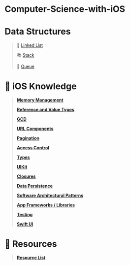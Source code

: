 # Computer-Science-with-iOS

# Data Structures

> :link: [Linked List](https://github.com/RinniSwift/Computer-Science-with-iOS/blob/main/linkedlist.md)
>
> :books: [Stack](https://github.com/RinniSwift/Computer-Science-with-iOS/blob/main/stack.md)
>
> :couple: [Queue](https://github.com/RinniSwift/Computer-Science-with-iOS/blob/main/queue.md)


# :iphone: iOS Knowledge

> **[Memory Management](https://github.com/RinniSwift/Computer-Science-with-iOS/blob/main/memoryManagement.md)**
>
> **[Reference and Value Types](https://github.com/RinniSwift/Computer-Science-with-iOS/blob/main/referenceAndValueTypes.md)**
>
> **[GCD](https://github.com/RinniSwift/Computer-Science-with-iOS/blob/main/gcd.md)**
>
> **[URL Components](https://github.com/RinniSwift/Computer-Science-with-iOS/blob/main/urlComponents.md)**
>
> **[Pagination](https://github.com/RinniSwift/Computer-Science-with-iOS/blob/main/pagination.md)**
>
> **[Access Control](https://github.com/RinniSwift/Computer-Science-with-iOS/blob/main/accessControl.md)**
>
> **[Types](https://github.com/RinniSwift/Computer-Science-with-iOS/blob/main/types.md)**
>
> **[UIKit](https://github.com/RinniSwift/Computer-Science-with-iOS/blob/main/ui.md)**
>
> **[Closures](https://github.com/RinniSwift/Computer-Science-with-iOS/blob/main/closures.md)**
>
> **[Data Persistence](https://github.com/RinniSwift/Computer-Science-with-iOS/blob/main/dataPersistence.md)**
>
> **[Software Architectural Patterns](https://github.com/RinniSwift/Computer-Science-with-iOS/blob/main/softwareArchitectPatterns.md)**
>
> **[App Frameworks / Libraries](https://github.com/RinniSwift/Computer-Science-with-iOS/blob/main/frameworks.md)**
>
> **[Testing](https://github.com/RinniSwift/Computer-Science-with-iOS/blob/main/testing.md)**
> 
> **[Swift UI](https://github.com/RinniSwift/Computer-Science-with-iOS/blob/main/swiftUI.md)**

# :paperclip: Resources

> **[Resource List](https://github.com/RinniSwift/Computer-Science-with-iOS/blob/main/resources.md)**
